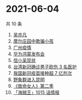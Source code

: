 # 2021-06-04

共 10 条

<!-- BEGIN -->
<!-- 最后更新时间 Fri Jun 04 2021 09:06:15 GMT+0800 (China Standard Time) -->

1. [吴亦凡](https://www.zhihu.com/search?q=吴亦凡)
2. [摩尔庄园中欺骗小孩](https://www.zhihu.com/search?q=摩尔庄园)
3. [广州疫情](https://www.zhihu.com/search?q=广州疫情)
4. [华为鸿蒙发布会](https://www.zhihu.com/search?q=华为)
5. [信小呆现状](https://www.zhihu.com/search?q=信小呆)
6. [台湾新冠确诊男子砍伤 3 名医护](https://www.zhihu.com/search?q=台湾疫情)
7. [我国新冠疫苗接种超 7 亿剂次](https://www.zhihu.com/search?q=新冠疫苗)
8. [野象群进入昆明](https://www.zhihu.com/search?q=云南大象)
9. [《致命女人》第二季](https://www.zhihu.com/search?q=致命女人)
10. [「海贼王」1015 话情报](https://www.zhihu.com/search?q=海贼王)

<!-- END -->

